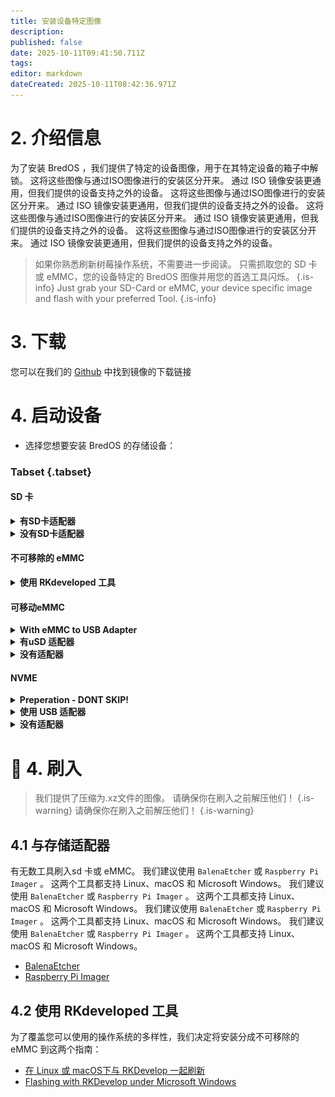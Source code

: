 ```yaml
---
title: 安装设备特定图像
description:
published: false
date: 2025-10-11T09:41:50.711Z
tags:
editor: markdown
dateCreated: 2025-10-11T08:42:36.971Z
---
```


# 2. 介绍信息

为了安装 BredOS ，我们提供了特定的设备图像，用于在其特定设备的箱子中解锁。 这将这些图像与通过ISO图像进行的安装区分开来。 通过 ISO 镜像安装更通用，但我们提供的设备支持之外的设备。 这将这些图像与通过ISO图像进行的安装区分开来。 通过 ISO 镜像安装更通用，但我们提供的设备支持之外的设备。 这将这些图像与通过ISO图像进行的安装区分开来。 通过 ISO 镜像安装更通用，但我们提供的设备支持之外的设备。 这将这些图像与通过ISO图像进行的安装区分开来。 通过 ISO 镜像安装更通用，但我们提供的设备支持之外的设备。

> 如果你熟悉刷新树莓操作系统，不需要进一步阅读。 只需抓取您的 SD 卡或 eMMC，您的设备特定的 BredOS 图像并用您的首选工具闪烁。
> {.is-info} Just grab your SD-Card or eMMC, your device specific image and flash with your preferred Tool.
> {.is-info}

# 3. 下载

您可以在我们的 [Github](https://github.com/BredOS/images/releases/latest) 中找到镜像的下载链接

# 4. 启动设备

- 选择您想要安装 BredOS 的存储设备：

### Tabset {.tabset}

#### SD 卡

<details><summary><b>有SD卡适配器</b></summary>

将 SD 卡插入您的 PC 的 SD 卡读卡器并继续 [**4.1 与存储适配器**](#h-41-with-storage-adapter)

</details>

<details><summary><b>没有SD卡适配器</b></summary>

将您的 SD 卡插入您的 SBC 并根据您的 PC OS 在部分 [**4.2 与 RKdeveloped tool**](#h-4-2-with-rkdeveloptool)中找到的指南继续。

> 在刷入之前，您必须将目标设备设置为“sd card”。 To do so have a look at [4.2 Changing flash target](/install/device-specific-image/Flashing-the-eMMC-with-Linux-or-macOS#h-42-changing-flash-target).
> {.is-info}

</details>

#### 不可移除的 eMMC

<details><summary><b>使用 RKdeveloped 工具</b></summary>

根据您在 [**4.2 与 RKdevelopttool**](#h-4-2-with-rkdeveloptool) 中找到的 PCOS 继续使用指南

</details>

#### 可移动eMMC

<details><summary><b>With eMMC to USB Adapter</b></summary>

由于几乎所有已知的 USB Sticks 都是基于eMC 存储设备，在那里有 USB 到 eMMC 适配器，这些适配器是 USB-Stics ，但是可以移除eMMC 存储设备。 这些也可以用于闪烁BredOS。 这些也可以用于闪烁BredOS。 这些也可以用于闪烁BredOS。 这些也可以用于闪烁BredOS。 如下面屏幕截图所示，将eMMC连接到您的适配器。

<details><summary><b>USB 到 eMMC 适配器</b></summary>

![emmc-reader-cut.png](/installation-dsi/emmc-reader-cut.png)

   </details>

Then continue with [**4.1 with Storage Adapter**](#h-41-with-storage-adapter).

</details>

<details><summary><b>有uSD 适配器</b></summary>
eMMC 基本上是一个 SD 卡，它是硬线到 SBC 的 (大多) SD卡，有适配器可以连接您的 eMC 将它们转换为 SD 卡。

<details><summary><b>uSD Adpater and eMMC</b></summary>

![usd-emmc-cut.png](/installation-dsi/usd-emmc-cut.png)

</details>
Firmly press the connector of the eMMC onto the uSD Adapter and connect them to your SD Card Reader.

<details><summary><b>uSD 适配器连接到阅读器</b></summary>

![usd-connected-cut.png](/installation-dsi/usd-connected-cut.png)

</details>

Then continue with [**4.1 with Storage Adapter**](#h-41-with-storage-adapter).

</details>

<details><summary><b>没有适配器</b></summary>

将您的 eMMC 连接到您的 SBC 并根据您在 [**4.2 与 RKdevelopttool**](#h-4-2-with-rkdeveloptool)中发现的PC操作系统继续使用指南。

</details>

#### NVME

<details><summary><b>Preperation - DONT SKIP!</b></summary>

由于我们的设备不支持直接从NVMe驱动器启动，我们需要将UEFI安装到另一个介质。 在 UEFI 启动后，您可以直接从 nVME 驱动器启动。 To install UEFI to your SPI or SD Card follow this guide. 在 UEFI 启动后，您可以直接从 NVMe 驱动器启动。 在 UEFI 启动后，您可以直接从 nVME 驱动器启动。 To install UEFI to your SPI or SD Card follow this guide.

</details>

<details><summary><b>使用 USB 适配器</b></summary>

通过 USB 适配器将驱动器连接到您的电脑并继续 [**4.1 与存储适配器**](#h-41-with-storage-adapter)。 直接或通过 USB 适配器将驱动器连接到您的电脑。 After flashing connect the drive to the nVME port of your SBC.

</details>

<details><summary><b>没有适配器</b></summary>

将您的 NVMe 驱动器连接到您的 SBC 并按相应的指南继续您在 [**4.2 与 RKdeveloptool**](#h-4-2-with-rkdeveloptool)中找到的 PCOS 中。

> 在刷入之前，您必须将目标设备设置为“NVMe”。 To do so have a look at [4.2 Changing flash target](/install/device-specific-image/Flashing-the-eMMC-with-Linux-or-macOS#h-42-changing-flash-target).
> {.is-info}

</details>

# 🚀 4. 刷入

> 我们提供了压缩为.xz文件的图像。 请确保你在刷入之前解压他们！
> {.is-warning} 请确保你在刷入之前解压他们！
> {.is-warning}

## 4.1 与存储适配器

有无数工具刷入sd 卡或 eMMC。 我们建议使用 `BalenaEtcher` 或 `Raspberry Pi Imager` 。 这两个工具都支持 Linux、macOS 和 Microsoft Windows。 我们建议使用 `BalenaEtcher` 或 `Raspberry Pi Imager` 。 这两个工具都支持 Linux、macOS 和 Microsoft Windows。 我们建议使用 `BalenaEtcher` 或 `Raspberry Pi Imager` 。 这两个工具都支持 Linux、macOS 和 Microsoft Windows。 我们建议使用 `BalenaEtcher` 或 `Raspberry Pi Imager` 。 这两个工具都支持 Linux、macOS 和 Microsoft Windows。

- [BalenaEtcher](https://etcher.balena.io/)
- [Raspberry Pi Imager](https://github.com/raspberrypi/rpi-imager)

## 4.2 使用 RKdeveloped 工具

为了覆盖您可以使用的操作系统的多样性，我们决定将安装分成不可移除的 eMMC 到这两个指南：

- [在 Linux 或 macOS下与 RKDevelop 一起刷新](/en/install/device-specific-image/Flashing-the-eMMC-with-Linux-or-macOS)
- [Flashing with RKDevelop under Microsoft Windows](/en/install/device-specific-image/Flashing-the-eMMC-with-Microsoft-Windows)
